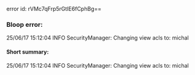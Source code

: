 error id: rVMc7qFrp5rGtIE6fCphBg==
### Bloop error:

25/06/17 15:12:04 INFO SecurityManager: Changing view acls to: michal
#### Short summary: 

25/06/17 15:12:04 INFO SecurityManager: Changing view acls to: michal